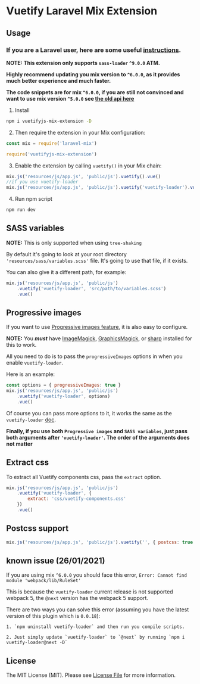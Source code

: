 # Vuetify Laravel Mix Extension

## Usage

### If you are a Laravel user, here are some useful [instructions](https://github.com/Nothing-Works/vuetifyjs-mix-extension/blob/master/laravel.md).

**NOTE: This extension only supports `sass-loader` `^9.0.0` ATM.**

**Highly recommend updating you mix version to `^6.0.0`, as it provides much better experience and much faster.**

**The code snippets are for mix `^6.0.0`, if you are still not convinced and want to use mix version `^5.0.0` see [the old api here](https://github.com/Nothing-Works/vuetifyjs-mix-extension/blob/master/laravel.md)**

1. Install

```bash
npm i vuetifyjs-mix-extension -D
```

2. Then require the extension in your Mix configuration:

```js
const mix = require('laravel-mix')

require('vuetifyjs-mix-extension')
```

3. Enable the extension by calling `vuetify()` in your Mix chain:

```js
mix.js('resources/js/app.js', 'public/js').vuetify().vue()
//if you use vuetify-loader
mix.js('resources/js/app.js', 'public/js').vuetify('vuetify-loader').vue()
```

4. Run npm script

```bash
npm run dev
```

## SASS variables

**NOTE:** This is only supported when using `tree-shaking`

By default it's going to look at your root directory `'resources/sass/variables.scss'` file. It's going to use that file, if it exists.

You can also give it a different path, for example:

```js
mix.js('resources/js/app.js', 'public/js')
    .vuetify('vuetify-loader', 'src/path/to/variables.scss')
    .vue()
```

## Progressive images

If you want to use [Progressive images feature](https://github.com/vuetifyjs/vuetify-loader#progressive-images), it is also easy to configure.

**NOTE:** You **_must_** have [ImageMagick](https://www.imagemagick.org/script/index.php), [GraphicsMagick](http://www.graphicsmagick.org/), or [sharp](https://github.com/lovell/sharp) installed for this to work.

All you need to do is to pass the `progressiveImages` options in when you enable `vuetify-loader`.

Here is an example:

```js
const options = { progressiveImages: true }
mix.js('resources/js/app.js', 'public/js')
    .vuetify('vuetify-loader', options)
    .vue()
```

Of course you can pass more options to it, it works the same as the `vuetify-loader` [doc](https://github.com/vuetifyjs/vuetify-loader/blob/master/README.md#configuration).

**Finally, if you use both `Progressive images` and `SASS variables`, just pass both arguments after `'vuetify-loader'`. The order of the arguments does not matter**

## Extract css

To extract all Vuetify components css, pass the `extract` option.

```js
mix.js('resources/js/app.js', 'public/js')
    .vuetify('vuetify-loader', {
        extract: 'css/vuetify-components.css'
    })
    .vue()
```

## Postcss support

```js
mix.js('resources/js/app.js', 'public/js').vuetify('', { postcss: true }).vue()
```

## known issue (26/01/2021)

If you are using mix `^6.0.0` you should face this error, `Error: Cannot find module 'webpack/lib/RuleSet'`

This is because the `vuetify-loader` current release is not supported webpack 5, the `@next` version has the webpack 5 support.

There are two ways you can solve this error (assuming you have the latest version of this plugin which is `0.0.18`):

    1. `npm uninstall vuetify-loader` and then run you compile scripts.

    2. Just simply update `vuetify-loader` to `@next` by running `npm i vuetify-loader@next -D`

## License

The MIT License (MIT). Please see [License File](LICENSE) for more information.
